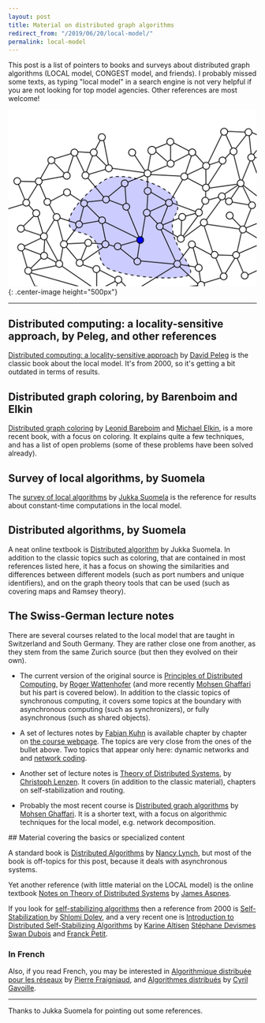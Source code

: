 ```yaml
---
layout: post
title: Material on distributed graph algorithms
redirect_from: "/2019/06/20/local-model/"
permalink: local-model
---
```


This post is a list of pointers to books and surveys about distributed graph 
algorithms (LOCAL model, CONGEST model, and friends).
I probably missed some texts, as typing "local model" in a search engine 
is not very helpful if you are not looking for top model agencies. 
Other references are most welcome! 

![](assets/local.png){: .center-image height="500px"}

---

## Distributed computing: a locality-sensitive approach, by Peleg, and other references

[Distributed computing: a locality-sensitive approach](https://epubs.siam.org/doi/book/10.1137/1.9780898719772)
by [David Peleg](http://www.weizmann.ac.il/math/peleg/) is the classic book 
about the local model. It's from 2000, so it's getting a bit outdated in terms 
of results. 

## Distributed graph coloring, by Barenboim and Elkin

[Distributed graph coloring](https://www.cs.bgu.ac.il/~elkinm/book.pdf)
by 
[Leonid Bareboim](https://www.openu.ac.il/personal_sites/leonid-barenboim/)
and [Michael Elkin](https://www.cs.bgu.ac.il/~elkinm/), is a more recent book, 
with a focus on coloring. It explains quite a few techniques, and has a list of 
open problems (some of these problems have been solved already).

## Survey of local algorithms, by Suomela
The [survey of local algorithms](https://users.ics.aalto.fi/suomela/doc/local-survey.pdf)
by [Jukka Suomela](https://users.ics.aalto.fi/suomela/) is the reference for 
results about constant-time computations in the local model.

## Distributed algorithms, by Suomela

A neat online textbook is
[Distributed algorithm](https://users.ics.aalto.fi/suomela/da/da-print.pdf)
by Jukka Suomela.
In addition to the classic topics such as coloring, that are contained in most 
references listed here, it has a focus on showing the similarities and differences 
between different models (such as port numbers and unique identifiers), and on the 
graph theory tools that can be used (such as covering maps and Ramsey theory).

## The Swiss-German lecture notes

There are several courses related to the local model that are taught in 
Switzerland and South Germany. They are rather close one from another, as they 
stem from the same Zurich source (but then they evolved on their own). 

* The current version of the original source is 
[Principles of Distributed Computing](https://disco.ethz.ch/courses/podc/), 
by [Roger Wattenhofer](https://disco.ethz.ch/members/wroger) (and more recently
[Mohsen Ghaffari](https://people.csail.mit.edu/ghaffari/) but his part is 
covered below). In addition to the classic topics of synchronous computing, it 
covers some topics at the boundary with asynchronous computing (such as 
synchronizers), or fully asynchronous (such as shared objects).

* A set of lectures notes by [Fabian Kuhn](http://ac.informatik.uni-freiburg.de/kuhn/)
is available chapter by chapter on
[the course webpage](http://ac.informatik.uni-freiburg.de/teaching/ss_18/network-algorithms.php).
The topics are very close from the ones of the bullet above. Two topics that 
appear only here: dynamic networks and and 
[network coding](https://en.wikipedia.org/wiki/Linear_network_coding). 

* Another set of lecture notes is 
[Theory of Distributed Systems](https://www.mpi-inf.mpg.de/departments/algorithms-complexity/teaching/winter18/tods/), 
by [Christoph Lenzen](http://people.mpi-inf.mpg.de/~clenzen/). It covers 
(in addition to the classic material), chapters on self-stabilization and 
routing. 

* Probably the most recent course is
[Distributed graph algorithms](https://disco.ethz.ch/courses/podc/lecturenotes/LOCAL.pdf)
by 
[Mohsen Ghaffari](https://people.csail.mit.edu/ghaffari/). 
It is a shorter text, with a focus on algorithmic techniques for the local model, 
e.g. network decomposition. 

## Material covering the basics or specialized content

A standard book is 
[Distributed Algorithms](https://www.elsevier.com/books/distributed-algorithms/lynch/978-1-55860-348-6)
by [Nancy Lynch](http://people.csail.mit.edu/lynch/), but most of the book is 
off-topics for this post, because it deals with asynchronous systems.

Yet another reference (with little material on the LOCAL model) is the online 
textbook 
[Notes on Theory of Distributed Systems](http://www.cs.yale.edu/homes/aspnes/classes/465/notes.pdf)
by [James Aspnes](http://www.cs.yale.edu/homes/aspnes/).

If you look for [self-stabilizing algorithms](https://en.wikipedia.org/wiki/Self-stabilization)
then a reference from 2000 is 
[Self-Stabilization ](https://mitpress.mit.edu/books/self-stabilization) 
by
[Shlomi Dolev](https://in.bgu.ac.il/en/natural_science/cs/dolev//Pages/default.aspx), 
and a very recent one is 
[Introduction to Distributed Self-Stabilizing Algorithms](https://www.morganclaypool.com/doi/abs/10.2200/S00908ED1V01Y201903DCT015)
by
[Karine Altisen](http://www-verimag.imag.fr/Karine-Altisen,102.html?lang=en)
[Stéphane Devismes](http://www-verimag.imag.fr/~devismes/WWW/introduction.html)
[Swan Dubois](https://pages.lip6.fr/Swan.Dubois/)
and 
[Franck Petit](https://pages.lip6.fr/Franck.Petit/).

### In French
Also, if you read French, you may be interested in 
[Algorithmique distribuée pour les réseaux](https://www.irif.fr/_media/users/pierref/notes_algo_distribue.pdf)
by [Pierre Fraigniaud](https://www.irif.fr/users/pierref/index), and 
[Algorithmes distribués](http://dept-info.labri.fr/~gavoille/UE-AD/cours.pdf) 
by [Cyril Gavoille](http://dept-info.labri.fr/~gavoille/).

---

Thanks to Jukka Suomela for pointing out some references.

